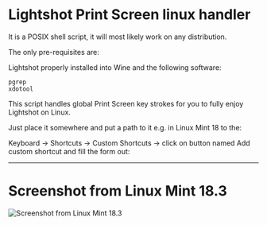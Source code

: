 # Lightshot Print Screen linux handler

It is a POSIX shell script, it will most likely work on any distribution.

The only pre-requisites are:

Lightshot properly installed into Wine and the following software:
```
pgrep
xdotool
```

This script handles global Print Screen key strokes for you to fully enjoy Lightshot on Linux.

Just place it somewhere and put a path to it e.g. in Linux Mint 18 to the:

Keyboard -> Shortcuts -> Custom Shortcuts -> click on button named Add custom shortcut and fill the form out:

----------------------------------------

# Screenshot from Linux Mint 18.3

![Screenshot from Linux Mint 18.3](https://www.vlastimilburian.cz/images/lightshot_print_screen.png)
